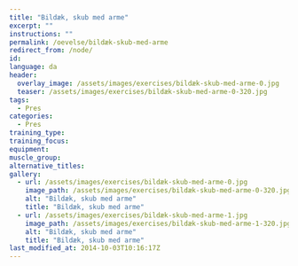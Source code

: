 ```yaml
---
title: "Bildæk, skub med arme"
excerpt: ""
instructions: ""
permalink: /oevelse/bildæk-skub-med-arme
redirect_from: /node/
id: 
language: da
header:
  overlay_image: /assets/images/exercises/bildæk-skub-med-arme-0.jpg
  teaser: /assets/images/exercises/bildæk-skub-med-arme-0-320.jpg
tags:
  - Pres
categories:
  - Pres
training_type: 
training_focus: 
equipment:
muscle_group:
alternative_titles:
gallery:
  - url: /assets/images/exercises/bildæk-skub-med-arme-0.jpg
    image_path: /assets/images/exercises/bildæk-skub-med-arme-0-320.jpg
    alt: "Bildæk, skub med arme"
    title: "Bildæk, skub med arme"
  - url: /assets/images/exercises/bildæk-skub-med-arme-1.jpg
    image_path: /assets/images/exercises/bildæk-skub-med-arme-1-320.jpg
    alt: "Bildæk, skub med arme"
    title: "Bildæk, skub med arme"
last_modified_at: 2014-10-03T10:16:17Z
---
```



